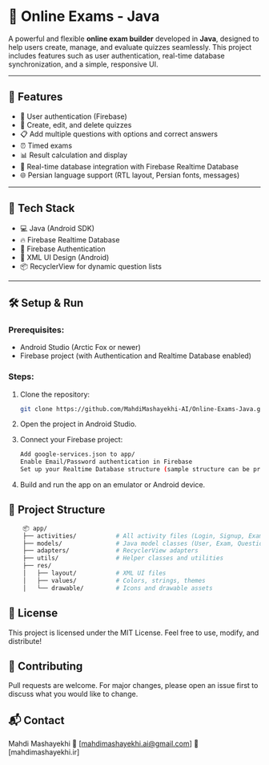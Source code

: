 # 📝 Online Exams - Java

A powerful and flexible **online exam builder** developed in **Java**, designed to help users create, manage, and evaluate quizzes seamlessly. This project includes features such as user authentication, real-time database synchronization, and a simple, responsive UI.

---

## 🚀 Features

- 👤 User authentication (Firebase)
- 📄 Create, edit, and delete quizzes
- 📋 Add multiple questions with options and correct answers
- ⏰ Timed exams
- 📊 Result calculation and display
- 🔄 Real-time database integration with Firebase Realtime Database
- 🌐 Persian language support (RTL layout, Persian fonts, messages)

---

## 🔧 Tech Stack

- 💻 Java (Android SDK)
- 🔥 Firebase Realtime Database
- 🔐 Firebase Authentication
- 🎨 XML UI Design (Android)
- 📦 RecyclerView for dynamic question lists

---

## 🛠️ Setup & Run

### Prerequisites:
- Android Studio (Arctic Fox or newer)
- Firebase project (with Authentication and Realtime Database enabled)

### Steps:

1. Clone the repository:
   ```bash
   git clone https://github.com/MahdiMashayekhi-AI/Online-Exams-Java.git
    ```
2. Open the project in Android Studio.

3. Connect your Firebase project:
    ```bash
    Add google-services.json to app/
    Enable Email/Password authentication in Firebase
    Set up your Realtime Database structure (sample structure can be provided)
    ```

4. Build and run the app on an emulator or Android device.

## 📁 Project Structure
```bash
    📦 app/
    ├── activities/           # All activity files (Login, Signup, ExamEditor, etc.)
    ├── models/               # Java model classes (User, Exam, Question, etc.)
    ├── adapters/             # RecyclerView adapters
    ├── utils/                # Helper classes and utilities
    ├── res/
    │   ├── layout/           # XML UI files
    │   ├── values/           # Colors, strings, themes
    │   └── drawable/         # Icons and drawable assets
```

## 📄 License
This project is licensed under the MIT License.
Feel free to use, modify, and distribute!

## 🙌 Contributing
Pull requests are welcome. For major changes, please open an issue first to discuss what you would like to change.

## 📬 Contact
Mahdi Mashayekhi
📧 [mahdimashayekhi.ai@gmail.com]
🔗 [mahdimashayekhi.ir]